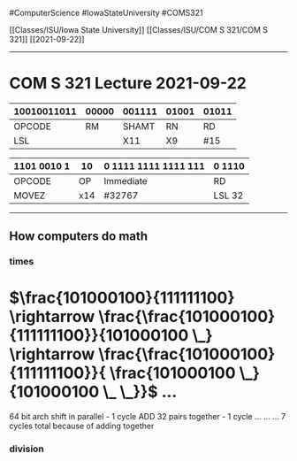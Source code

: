 #ComputerScience  #IowaStateUniversity #COMS321 


[[Classes/ISU/Iowa State University]] [[Classes/ISU/COM S 321/COM S 321]] [[2021-09-22]]

---

# COM S 321 Lecture 2021-09-22

| 10010011011 | 00000 | 001111 | 01001 | 01011 |
| ----------- | ----- | ------ | ----- | ----- |
| OPCODE      | RM    | SHAMT  | RN    | RD    |
| LSL         |       | X11    | X9    | #15   | 


| 1101 0010 1 | 10  | 0 1111 1111 1111 111 | 0 1110 |
| ----------- | --- | -------------------- | ------ |
| OPCODE      | OP  | Immediate            | RD     |
| MOVEZ       | x14 | #32767               | LSL 32 | 


--- 

## How computers do math
### times

# $\frac{101000100}{111111100} \rightarrow \frac{\frac{101000100}{111111100}}{101000100 \_} \rightarrow \frac{\frac{101000100}{111111100}}{ \frac{101000100 \_}{101000100 \_ \_}}$ ... 


64 bit arch 
shift in parallel - 1 cycle 
ADD 32 pairs together - 1 cycle
...
...
...
7 cycles total because of adding together

### division 


